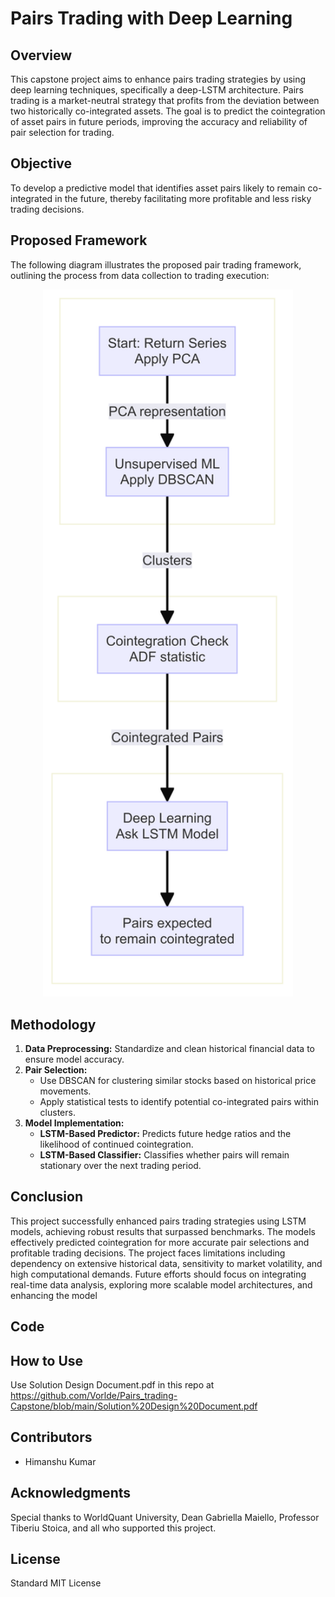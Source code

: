 # Pairs Trading with Deep Learning

## Overview
This capstone project aims to enhance pairs trading strategies by using deep learning techniques, specifically a deep-LSTM architecture. Pairs trading is a market-neutral strategy that profits from the deviation between two historically co-integrated assets. The goal is to predict the cointegration of asset pairs in future periods, improving the accuracy and reliability of pair selection for trading.

## Objective
To develop a predictive model that identifies asset pairs likely to remain co-integrated in the future, thereby facilitating more profitable and less risky trading decisions.

## Proposed Framework
The following diagram illustrates the proposed pair trading framework, outlining the process from data collection to trading execution:

<p align="center">
  <img src="./capstone_flow.png" width="400">
</p>

## Methodology
1. **Data Preprocessing:** Standardize and clean historical financial data to ensure model accuracy.
2. **Pair Selection:**
   - Use DBSCAN for clustering similar stocks based on historical price movements.
   - Apply statistical tests to identify potential co-integrated pairs within clusters.
3. **Model Implementation:**
   - **LSTM-Based Predictor:** Predicts future hedge ratios and the likelihood of continued cointegration.
   - **LSTM-Based Classifier:** Classifies whether pairs will remain stationary over the next trading period.

## Conclusion
This project successfully enhanced pairs trading strategies using LSTM models, achieving robust results that surpassed benchmarks. The models effectively predicted cointegration for more accurate pair selections and profitable trading decisions. The project faces limitations including dependency on extensive historical data, sensitivity to market volatility, and high computational demands. Future efforts should focus on integrating real-time data analysis, exploring more scalable model architectures, and enhancing the model

## Code


## How to Use
Use Solution Design Document.pdf in this repo at https://github.com/Vorlde/Pairs_trading-Capstone/blob/main/Solution%20Design%20Document.pdf 

## Contributors
- Himanshu Kumar

## Acknowledgments
Special thanks to WorldQuant University, Dean Gabriella Maiello, Professor Tiberiu Stoica, and all who supported this project.

## License
Standard MIT License
